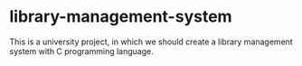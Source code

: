 # library-management-system
This is a university project, in which we should create a library management system with C programming language.
